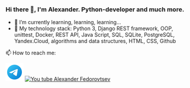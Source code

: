 ### Hi there 👋, I'm Alexander. Python-developer and much more.
- 🌱 I’m currently learning, learning, learning...
- 🔭 My technology stack: Python 3, Django REST framework, OOP, unittest, Docker, REST API, Java Script, SQL, SQLite, PostgreSQL, Yandex.Cloud, algorithms and data structures, HTML, CSS, Github
<!--
**Alexander-Fedorovtsev/Alexander-Fedorovtsev** is a ✨ _special_ ✨ repository because its `README.md` (this file) appears on your GitHub profile.

Here are some ideas to get you started:

- 🔭 I’m currently working on ...
- 🌱 I’m currently learning ...
- 👯 I’m looking to collaborate on ...
- 🤔 I’m looking for help with ...
- 💬 Ask me about ...
- 📫 How to reach me: ...
- 😄 Pronouns: ...
- ⚡ Fun fact: ...
-->
📫 How to reach me:

[![@fedorovtsev_alexander](icons8-телеграмма-app-48.png)](https://t.me/fedorovtsev_alexander)
[![You tube Alexander Fedorovtsev]()](https://www.youtube.com/channel/UC-2hhlo3eAopmfidwGWsrPA)
